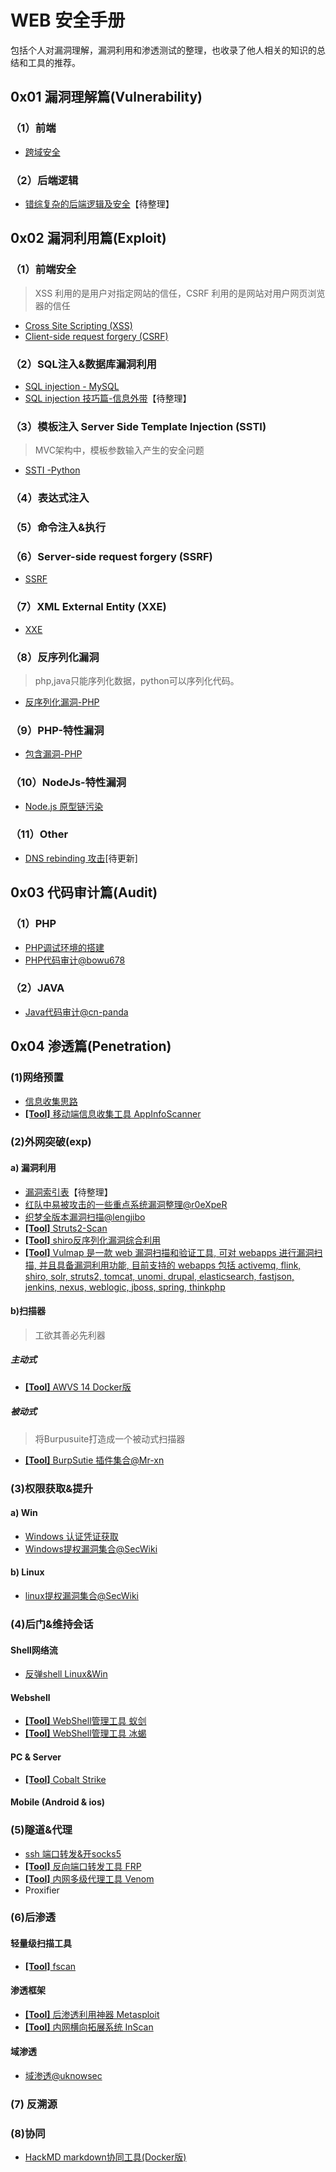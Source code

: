 # WEB 安全手册
包括个人对漏洞理解，漏洞利用和渗透测试的整理，也收录了他人相关的知识的总结和工具的推荐。    

## 0x01 漏洞理解篇(Vulnerability)
### （1）前端
- [跨域安全](https://github.com/ReAbout/web-exp/blob/master/vul/VUL-CrossDomain.md)
### （2）后端逻辑
- [错综复杂的后端逻辑及安全]()【待整理】
## 0x02 漏洞利用篇(Exploit)
### （1）前端安全
> XSS 利用的是用户对指定网站的信任，CSRF 利用的是网站对用户网页浏览器的信任   
- [Cross Site Scripting (XSS)](https://github.com/ReAbout/web-exp/blob/master/exp/EXP-XSS.md)
- [Client-side request forgery (CSRF)](https://github.com/ReAbout/web-exp/blob/master/exp/EXP-CSRF.md)
### （2）SQL注入&数据库漏洞利用
- [SQL injection - MySQL](https://github.com/ReAbout/web-exp/blob/master/exp/EXP-SQLi-MySQL.md)
- [SQL injection 技巧篇-信息外带]()【待整理】
### （3）模板注入 Server Side Template Injection (SSTI)
> MVC架构中，模板参数输入产生的安全问题
- [SSTI -Python](https://github.com/ReAbout/web-exp/blob/master/exp/EXP-SSTI.md)
### （4）表达式注入 

### （5）命令注入&执行

### （6）Server-side request forgery (SSRF)
- [SSRF](https://github.com/ReAbout/web-exp/blob/master/exp/EXP-SSRF.md)
### （7）XML External Entity (XXE) 
- [XXE](https://github.com/ReAbout/web-exp/blob/master/exp/EXP-XXE.md)
### （8）反序列化漏洞
>php,java只能序列化数据，python可以序列化代码。   
- [反序列化漏洞-PHP](https://github.com/ReAbout/web-exp/blob/master/exp/EXP-PHP-Unserialize.md)
### （9）PHP-特性漏洞
- [包含漏洞-PHP](https://github.com/ReAbout/web-exp/blob/master/exp/EXP-Include-PHP.md)
### （10）NodeJs-特性漏洞
- [Node.js 原型链污染](https://github.com/ReAbout/web-exp/blob/master/exp/EXP-nodejs-proto.md)
### （11）Other
- [DNS rebinding 攻击]()[待更新]
## 0x03 代码审计篇(Audit)
### （1）PHP
- [PHP调试环境的搭建](https://github.com/ReAbout/web-exp/blob/master/audit/AUD-PHP-Debug.md)
- [PHP代码审计@bowu678](https://github.com/bowu678/php_bugs)
### （2）JAVA
- [Java代码审计@cn-panda](https://github.com/cn-panda/JavaCodeAudit)

## 0x04 渗透篇(Penetration)
### (1)网络预置
- [信息收集思路](https://github.com/ReAbout/web-exp/blob/master/penetration/PEN-Info.md)
- [**[Tool]** 移动端信息收集工具 AppInfoScanner](https://github.com/kelvinBen/AppInfoScanner)
### (2)外网突破(exp)
#### a) 漏洞利用
- [漏洞索引表]()【待整理】
- [红队中易被攻击的一些重点系统漏洞整理@r0eXpeR](https://github.com/r0eXpeR/redteam_vul)
- [织梦全版本漏洞扫描@lengjibo](https://github.com/lengjibo/dedecmscan)
- [**[Tool]** Struts2-Scan](https://github.com/HatBoy/Struts2-Scan)
- [**[Tool]** shiro反序列化漏洞综合利用](https://github.com/j1anFen/shiro_attack)
- [**[Tool]** Vulmap 是一款 web 漏洞扫描和验证工具, 可对 webapps 进行漏洞扫描, 并且具备漏洞利用功能, 目前支持的 webapps 包括 activemq, flink, shiro, solr, struts2, tomcat, unomi, drupal, elasticsearch, fastjson, jenkins, nexus, weblogic, jboss, spring, thinkphp](https://github.com/zhzyker/vulmap)  
#### b)扫描器
> 工欲其善必先利器
##### 主动式
 - [**[Tool]** AWVS 14 Docker版](https://hub.docker.com/r/secfa/docker-awvs)
##### 被动式
>将Burpusuite打造成一个被动式扫描器   
- [**[Tool]** BurpSutie 插件集合@Mr-xn](https://github.com/Mr-xn/BurpSuite-collections)  
### (3)权限获取&提升
#### a) Win
- [Windows 认证凭证获取]()   
- [Windows提权漏洞集合@SecWiki](https://github.com/SecWiki/windows-kernel-exploits)
#### b) Linux
- [linux提权漏洞集合@SecWiki](https://github.com/SecWiki/linux-kernel-exploits)
### (4)后门&维持会话
#### Shell网络流
- [反弹shell Linux&Win](./penetration/PEN-ReShell.md)
#### Webshell
- [**[Tool]** WebShell管理工具 蚁剑](https://github.com/AntSwordProject/AntSword-Loader)
- [**[Tool]** WebShell管理工具 冰蝎](https://github.com/rebeyond/Behinder)
#### PC & Server
- [**[Tool]** Cobalt Strike ]()
#### Mobile (Android & ios)  
### (5)隧道&代理
- [ssh 端口转发&开socks5](./penetration/PEN-ssh.md)
- [**[Tool]** 反向端口转发工具 FRP](https://github.com/fatedier/frp)
- [**[Tool]** 内网多级代理工具 Venom](https://github.com/Dliv3/Venom/releases)
- Proxifier
### (6)后渗透

#### 轻量级扫描工具
- [**[Tool]** fscan](https://github.com/shadow1ng/fscan)
#### 渗透框架
- [**[Tool]** 后渗透利用神器 Metasploit](https://www.metasploit.com/)
- [**[Tool]** 内网横向拓展系统 InScan](https://github.com/inbug-team/InScan)
#### 域渗透
- [域渗透@uknowsec](https://github.com/uknowsec/Active-Directory-Pentest-Notes)
### (7) 反溯源 
### (8)协同
- [HackMD markdown协同工具(Docker版)](https://hackmd.io/c/codimd-documentation/%2Fs%2Fcodimd-docker-deployment)


